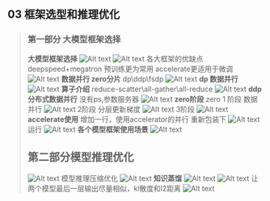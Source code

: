 ## **03 框架选型和推理优化**
> ### **第一部分 大模型框架选择**
> **大模型框架选择**
> ![Alt text](image-60.png)
> ![Alt text](image-61.png)
> 各大框架的优缺点
> deepspeed+megatron 预训练更为常用
> accelerate更适用于微调
> ![Alt text](image-62.png)
> **数据并行 zero分片**
> dp\ddp\fsdp
> ![Alt text](image-63.png)
> **dp 数据并行**
> ![Alt text](image-64.png)
> **算子介绍**
> reduce-scatter\all-gather\all-reduce
> ![Alt text](image-65.png)
> **ddp 分布式数据并行**
> 没有ps,参数服务器
> ![Alt text](image-66.png)
> **zero阶段**
> zero 1 阶段 数据并行
> ![Alt text](image-67.png)
> 2阶段 分层更新梯度
> ![Alt text](image-68.png)
> 3阶段
> ![Alt text](image-69.png)
> **accelerate使用**
> 增加一行，使用accelerator的并行
> 重新包装下
> ![Alt text](image-70.png)
> 运行
> ![Alt text](image-71.png)
> **各个模型框架使用场景**
> ![Alt text](image-72.png)
> ## **第二部分模型推理优化**
> ![Alt text](image-73.png)
> 模型推理压缩优化
> ![Alt text](image-74.png)
> **知识蒸馏**
> ![Alt text](image-75.png)
> ![Alt text](image-76.png)
> 让两个模型最后一层输出尽量相似，kl散度和l2距离
> ![Alt text](image-77.png)